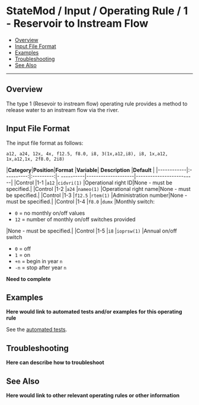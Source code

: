 # StateMod / Input / Operating Rule / 1 - Reservoir to Instream Flow #

* [Overview](#overview)
* [Input File Format](#input-file-format)
* [Examples](#examples)
* [Troubleshooting](#troubleshooting)
* [See Also](#see-also)

-------------------------

## Overview ##

The type 1 (Resevoir to instream flow) operating rule provides a method to release water to an instream flow via the river.

## Input File Format ##

The input file format as follows:

```text
a12, a24, 12x, 4x, f12.5, f8.0, i8, 3(1x,a12,i8), i8, 1x,a12, 1x,a12,1x, 2f8.0, 2i8)

```

|**Category**|**Position**|**Format** |**Variable**| **Description**    |**Default**              |
|------------|:----------:|:---------:|- ----------|--------------------|-------------------------|
|Control     |1-1         |`a12`      |`cidvri(1)` |Operational right ID|None - must be specified.|
|Control     |1-2         |`a24`      |`nameo(1)`  |Operational right name|None - must be specified.|
|Control     |1-3         |`f12.5`    |`rtem(1)`   |Administration number|None - must be specified.|
|Control     |1-4         |`f8.0`     |`dumx`      |Monthly switch:<br><ul><li>`0` = no monthly on/off values</li><li>`12` = number of monthly on/off switches provided</li></ul>|None - must be specified.|
|Control     |1-5         |`i8`       |`ioprsw(1)` |Annual on/off switch<br><ul><li>`0` = off</li><li>`1` = on</li><li>`+n` = begin in year `n`</li><li>`-n` = stop after year `n`</li></ul>

**Need to complete**

## Examples ##

**Here would link to automated tests and/or examples for this operating rule**

See the [automated tests](https://github.com/OpenWaterFoundation/cdss-app-tstool-test/tree/master/test/regression/commands/general/CopyFile).

## Troubleshooting ##

**Here can describe how to troubleshoot**

## See Also ##

**Here would link to other relevant operating rules or other information**
